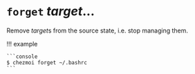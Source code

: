 # `forget` *target*...

Remove *target*s from the source state, i.e. stop managing them.

!!! example

    ```console
    $ chezmoi forget ~/.bashrc
    ```
